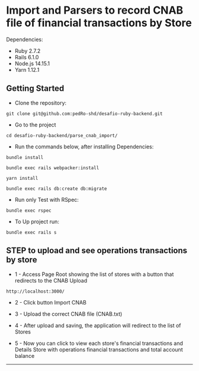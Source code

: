 # Import and Parsers to record CNAB file of financial transactions by Store

Dependencies:
* Ruby 2.7.2
* Rails 6.1.0
* Node.js 14.15.1
* Yarn 1.12.1

## Getting Started

* Clone the repository:
```
git clone git@github.com:pedRo-shd/desafio-ruby-backend.git
```

* Go to the project
```
cd desafio-ruby-backend/parse_cnab_import/
```


* Run the commands below, after installing Dependencies:
```
bundle install
```
```
bundle exec rails webpacker:install
```
```
yarn install
```
```
bundle exec rails db:create db:migrate
```

* Run only Test with RSpec:
```
bundle exec rspec
```

* To Up project run:
```
bundle exec rails s
```

## STEP to upload and see operations transactions by store
* 1 - Access Page Root showing the list of stores with a button that redirects to the CNAB Upload
```
http://localhost:3000/
```

* 2 - Click button Import CNAB

* 3 - Upload the correct CNAB file (CNAB.txt)

* 4 - After upload and saving, the application will redirect to the list of Stores

* 5 - Now you can click to view each store's financial transactions and Details Store with operations financial transactions and total account balance

---
